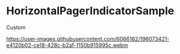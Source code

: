 # HorizontalPagerIndicatorSample
Custom

https://user-images.githubusercontent.com/6066162/196073421-e4120b02-ce18-428c-b2af-1150b915995c.webm

